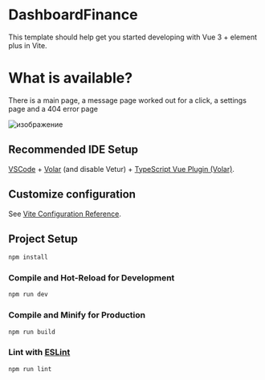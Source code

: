 # DashboardFinance

This template should help get you started developing with Vue 3 + element plus in Vite.

# What is available?
There is a main page, a message page worked out for a click, a settings page and a 404 error page

![изображение](https://github.com/Xenob1na/Vue-Dashboard/assets/105980448/0ca59285-d171-444d-9f54-05813cc7ecc9)

## Recommended IDE Setup

[VSCode](https://code.visualstudio.com/) + [Volar](https://marketplace.visualstudio.com/items?itemName=Vue.volar) (and disable Vetur) + [TypeScript Vue Plugin (Volar)](https://marketplace.visualstudio.com/items?itemName=Vue.vscode-typescript-vue-plugin).

## Customize configuration

See [Vite Configuration Reference](https://vitejs.dev/config/).

## Project Setup

```sh
npm install
```

### Compile and Hot-Reload for Development

```sh
npm run dev
```

### Compile and Minify for Production

```sh
npm run build
```

### Lint with [ESLint](https://eslint.org/)

```sh
npm run lint
```

